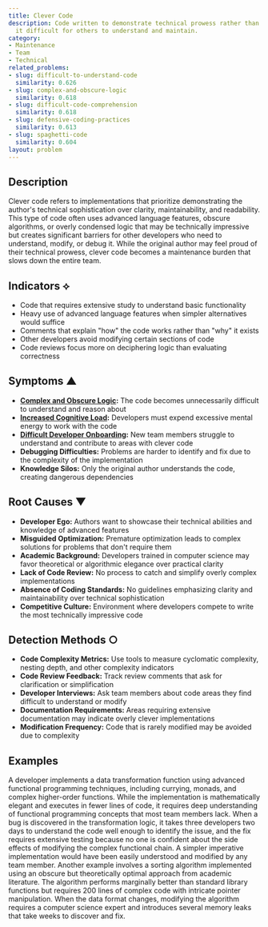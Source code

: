 ```yaml
---
title: Clever Code
description: Code written to demonstrate technical prowess rather than clarity, making
  it difficult for others to understand and maintain.
category:
- Maintenance
- Team
- Technical
related_problems:
- slug: difficult-to-understand-code
  similarity: 0.626
- slug: complex-and-obscure-logic
  similarity: 0.618
- slug: difficult-code-comprehension
  similarity: 0.618
- slug: defensive-coding-practices
  similarity: 0.613
- slug: spaghetti-code
  similarity: 0.604
layout: problem
---
```


## Description

Clever code refers to implementations that prioritize demonstrating the author's technical sophistication over clarity, maintainability, and readability. This type of code often uses advanced language features, obscure algorithms, or overly condensed logic that may be technically impressive but creates significant barriers for other developers who need to understand, modify, or debug it. While the original author may feel proud of their technical prowess, clever code becomes a maintenance burden that slows down the entire team.

## Indicators ⟡
- Code that requires extensive study to understand basic functionality
- Heavy use of advanced language features when simpler alternatives would suffice
- Comments that explain "how" the code works rather than "why" it exists
- Other developers avoid modifying certain sections of code
- Code reviews focus more on deciphering logic than evaluating correctness

## Symptoms ▲
- **[Complex and Obscure Logic](complex-and-obscure-logic.md):** The code becomes unnecessarily difficult to understand and reason about
- **[Increased Cognitive Load](increased-cognitive-load.md):** Developers must expend excessive mental energy to work with the code
- **[Difficult Developer Onboarding](difficult-developer-onboarding.md):** New team members struggle to understand and contribute to areas with clever code
- **Debugging Difficulties:** Problems are harder to identify and fix due to the complexity of the implementation
- **Knowledge Silos:** Only the original author understands the code, creating dangerous dependencies

## Root Causes ▼
- **Developer Ego:** Authors want to showcase their technical abilities and knowledge of advanced features
- **Misguided Optimization:** Premature optimization leads to complex solutions for problems that don't require them
- **Academic Background:** Developers trained in computer science may favor theoretical or algorithmic elegance over practical clarity
- **Lack of Code Review:** No process to catch and simplify overly complex implementations
- **Absence of Coding Standards:** No guidelines emphasizing clarity and maintainability over technical sophistication
- **Competitive Culture:** Environment where developers compete to write the most technically impressive code

## Detection Methods ○
- **Code Complexity Metrics:** Use tools to measure cyclomatic complexity, nesting depth, and other complexity indicators
- **Code Review Feedback:** Track review comments that ask for clarification or simplification
- **Developer Interviews:** Ask team members about code areas they find difficult to understand or modify
- **Documentation Requirements:** Areas requiring extensive documentation may indicate overly clever implementations
- **Modification Frequency:** Code that is rarely modified may be avoided due to complexity

## Examples

A developer implements a data transformation function using advanced functional programming techniques, including currying, monads, and complex higher-order functions. While the implementation is mathematically elegant and executes in fewer lines of code, it requires deep understanding of functional programming concepts that most team members lack. When a bug is discovered in the transformation logic, it takes three developers two days to understand the code well enough to identify the issue, and the fix requires extensive testing because no one is confident about the side effects of modifying the complex functional chain. A simpler imperative implementation would have been easily understood and modified by any team member. Another example involves a sorting algorithm implemented using an obscure but theoretically optimal approach from academic literature. The algorithm performs marginally better than standard library functions but requires 200 lines of complex code with intricate pointer manipulation. When the data format changes, modifying the algorithm requires a computer science expert and introduces several memory leaks that take weeks to discover and fix.